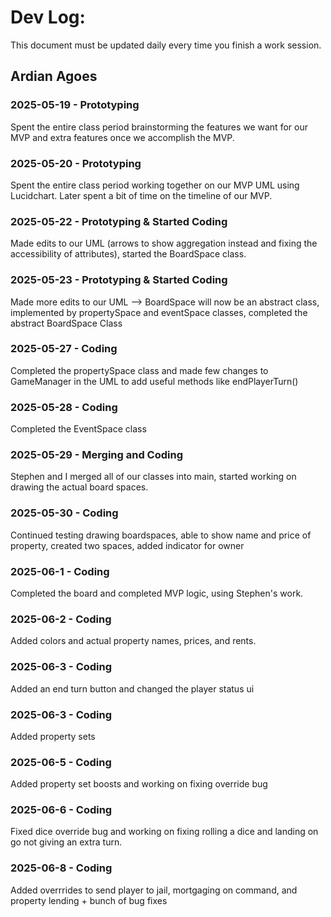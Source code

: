 # Dev Log:

This document must be updated daily every time you finish a work session.

## Ardian Agoes 

### 2025-05-19 - Prototyping
Spent the entire class period brainstorming the features we want for our MVP and extra features once we accomplish the MVP. 

### 2025-05-20 - Prototyping
Spent the entire class period working together on our MVP UML using Lucidchart. Later spent a bit of time on the timeline of our MVP. 

### 2025-05-22 - Prototyping & Started Coding
Made edits to our UML (arrows to show aggregation instead and fixing the accessibility of attributes), started the BoardSpace class.

### 2025-05-23 - Prototyping & Started Coding
Made more edits to our UML --> BoardSpace will now be an abstract class, implemented by propertySpace and eventSpace classes, completed the abstract BoardSpace Class

### 2025-05-27 - Coding
Completed the propertySpace class and made few changes to GameManager in the UML to add useful methods like endPlayerTurn()

### 2025-05-28 - Coding
Completed the EventSpace class 

### 2025-05-29 - Merging and Coding
Stephen and I merged all of our classes into main, started working on drawing the actual board spaces.

### 2025-05-30 - Coding
Continued testing drawing boardspaces, able to show name and price of property, created two spaces, added indicator for owner

### 2025-06-1 - Coding
Completed the board and completed MVP logic, using Stephen's work.

### 2025-06-2 - Coding
Added colors and actual property names, prices, and rents. 

### 2025-06-3 - Coding
Added an end turn button and changed the player status ui

### 2025-06-3 - Coding
Added property sets

### 2025-06-5 - Coding
Added property set boosts and working on fixing override bug

### 2025-06-6 - Coding
Fixed dice override bug and working on fixing rolling a dice and landing on go not giving an extra turn.

### 2025-06-8 - Coding
Added overrrides to send player to jail, mortgaging on command, and property lending + bunch of bug fixes